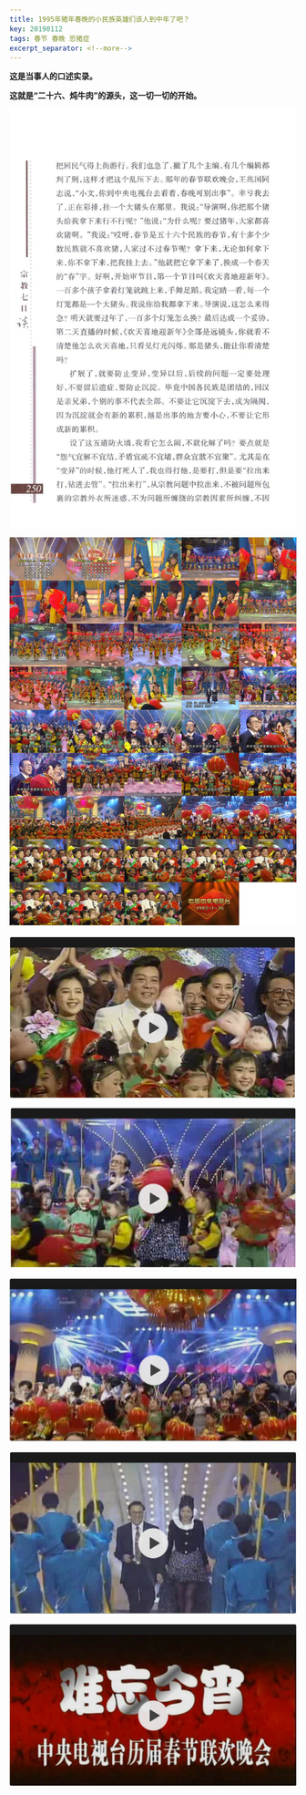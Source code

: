 ```yaml
---
title: 1995年猪年春晚的小民族英雄们该人到中年了吧？
key: 20190112
tags: 春节 春晚 恐猪症
excerpt_separator: <!--more-->
---
```


**这是当事人的口述实录。**

**这就是“二十六、炖牛肉”的源头，这一切一切的开始。**


![20190113_185057_016](/assets/images/20190113_185057_016.jpg)

![20190113_185102_017](/assets/images/20190113_185102_017.jpg)

![20190113_185121_018](/assets/images/20190113_185121_018.jpg)

![20190113_185129_019](/assets/images/20190113_185129_019.jpg)

![20190113_185137_020](/assets/images/20190113_185137_020.jpg)

![20190113_185153_021](/assets/images/20190113_185153_021.jpg)

![20190113_185203_022](/assets/images/20190113_185203_022.jpg)
